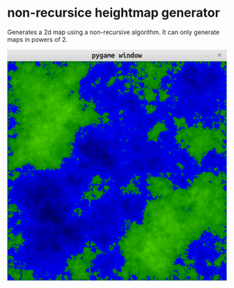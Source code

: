 # non-recursice heightmap generator
Generates a 2d map using a non-recursive algorithm. It can only generate maps in powers of 2.

![heightmap](heightmap.png)
